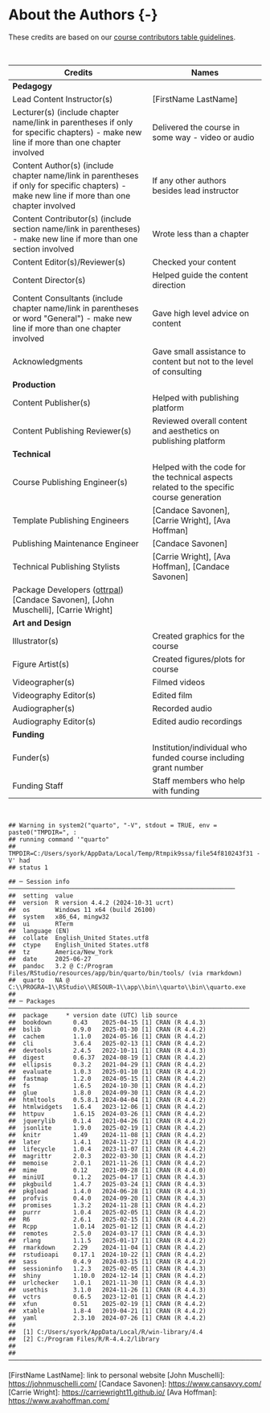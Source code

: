 
# About the Authors {-}

These credits are based on our [course contributors table guidelines](https://www.ottrproject.org/more_features.html#giving-credits-to-contributors).

&nbsp;
&nbsp;

|Credits|Names|
|-------|-----|
|**Pedagogy**||
|Lead Content Instructor(s)|[FirstName LastName]|
|Lecturer(s) (include chapter name/link in parentheses if only for specific chapters) - make new line if more than one chapter involved| Delivered the course in some way - video or audio|
|Content Author(s) (include chapter name/link in parentheses if only for specific chapters) - make new line if more than one chapter involved | If any other authors besides lead instructor|
|Content Contributor(s) (include section name/link in parentheses) - make new line if more than one section involved|  Wrote less than a chapter|
|Content Editor(s)/Reviewer(s) | Checked your content|
|Content Director(s) | Helped guide the content direction|
|Content Consultants (include chapter name/link in parentheses or word "General") - make new line if more than one chapter involved | Gave high level advice on content|
|Acknowledgments| Gave small assistance to content but not to the level of consulting |
|**Production**||
|Content Publisher(s)| Helped with publishing platform|
|Content Publishing Reviewer(s)| Reviewed overall content and aesthetics on publishing platform|
|**Technical**||
|Course Publishing Engineer(s)| Helped with the code for the technical aspects related to the specific course generation|
|Template Publishing Engineers|[Candace Savonen], [Carrie Wright], [Ava Hoffman]|
|Publishing Maintenance Engineer|[Candace Savonen]|
|Technical Publishing Stylists|[Carrie Wright], [Ava Hoffman], [Candace Savonen]|
|Package Developers ([ottrpal]) [Candace Savonen], [John Muschelli], [Carrie Wright]|
|**Art and Design**||
|Illustrator(s)| Created graphics for the course|
|Figure Artist(s)| Created figures/plots for course|
|Videographer(s)| Filmed videos|
|Videography Editor(s)| Edited film|
|Audiographer(s)| Recorded audio|
|Audiography Editor(s)| Edited audio recordings|
|**Funding**||
|Funder(s)| Institution/individual who funded course including grant number|
|Funding Staff| Staff members who help with funding|

&nbsp;


```
## Warning in system2("quarto", "-V", stdout = TRUE, env = paste0("TMPDIR=", :
## running command '"quarto"
## TMPDIR=C:/Users/syork/AppData/Local/Temp/Rtmpik9ssa/file54f810243f31 -V' had
## status 1
```

```
## ─ Session info ───────────────────────────────────────────────────────────────
##  setting  value
##  version  R version 4.4.2 (2024-10-31 ucrt)
##  os       Windows 11 x64 (build 26100)
##  system   x86_64, mingw32
##  ui       RTerm
##  language (EN)
##  collate  English_United States.utf8
##  ctype    English_United States.utf8
##  tz       America/New_York
##  date     2025-06-27
##  pandoc   3.2 @ C:/Program Files/RStudio/resources/app/bin/quarto/bin/tools/ (via rmarkdown)
##  quarto   NA @ C:\\PROGRA~1\\RStudio\\RESOUR~1\\app\\bin\\quarto\\bin\\quarto.exe
## 
## ─ Packages ───────────────────────────────────────────────────────────────────
##  package     * version date (UTC) lib source
##  bookdown      0.43    2025-04-15 [1] CRAN (R 4.4.3)
##  bslib         0.9.0   2025-01-30 [1] CRAN (R 4.4.2)
##  cachem        1.1.0   2024-05-16 [1] CRAN (R 4.4.2)
##  cli           3.6.4   2025-02-13 [1] CRAN (R 4.4.2)
##  devtools      2.4.5   2022-10-11 [1] CRAN (R 4.4.3)
##  digest        0.6.37  2024-08-19 [1] CRAN (R 4.4.2)
##  ellipsis      0.3.2   2021-04-29 [1] CRAN (R 4.4.2)
##  evaluate      1.0.3   2025-01-10 [1] CRAN (R 4.4.2)
##  fastmap       1.2.0   2024-05-15 [1] CRAN (R 4.4.2)
##  fs            1.6.5   2024-10-30 [1] CRAN (R 4.4.2)
##  glue          1.8.0   2024-09-30 [1] CRAN (R 4.4.2)
##  htmltools     0.5.8.1 2024-04-04 [1] CRAN (R 4.4.2)
##  htmlwidgets   1.6.4   2023-12-06 [1] CRAN (R 4.4.2)
##  httpuv        1.6.15  2024-03-26 [1] CRAN (R 4.4.2)
##  jquerylib     0.1.4   2021-04-26 [1] CRAN (R 4.4.2)
##  jsonlite      1.9.0   2025-02-19 [1] CRAN (R 4.4.2)
##  knitr         1.49    2024-11-08 [1] CRAN (R 4.4.2)
##  later         1.4.1   2024-11-27 [1] CRAN (R 4.4.2)
##  lifecycle     1.0.4   2023-11-07 [1] CRAN (R 4.4.2)
##  magrittr      2.0.3   2022-03-30 [1] CRAN (R 4.4.2)
##  memoise       2.0.1   2021-11-26 [1] CRAN (R 4.4.2)
##  mime          0.12    2021-09-28 [1] CRAN (R 4.4.0)
##  miniUI        0.1.2   2025-04-17 [1] CRAN (R 4.4.3)
##  pkgbuild      1.4.7   2025-03-24 [1] CRAN (R 4.4.3)
##  pkgload       1.4.0   2024-06-28 [1] CRAN (R 4.4.3)
##  profvis       0.4.0   2024-09-20 [1] CRAN (R 4.4.3)
##  promises      1.3.2   2024-11-28 [1] CRAN (R 4.4.2)
##  purrr         1.0.4   2025-02-05 [1] CRAN (R 4.4.2)
##  R6            2.6.1   2025-02-15 [1] CRAN (R 4.4.2)
##  Rcpp          1.0.14  2025-01-12 [1] CRAN (R 4.4.2)
##  remotes       2.5.0   2024-03-17 [1] CRAN (R 4.4.3)
##  rlang         1.1.5   2025-01-17 [1] CRAN (R 4.4.2)
##  rmarkdown     2.29    2024-11-04 [1] CRAN (R 4.4.2)
##  rstudioapi    0.17.1  2024-10-22 [1] CRAN (R 4.4.2)
##  sass          0.4.9   2024-03-15 [1] CRAN (R 4.4.2)
##  sessioninfo   1.2.3   2025-02-05 [1] CRAN (R 4.4.3)
##  shiny         1.10.0  2024-12-14 [1] CRAN (R 4.4.2)
##  urlchecker    1.0.1   2021-11-30 [1] CRAN (R 4.4.3)
##  usethis       3.1.0   2024-11-26 [1] CRAN (R 4.4.3)
##  vctrs         0.6.5   2023-12-01 [1] CRAN (R 4.4.2)
##  xfun          0.51    2025-02-19 [1] CRAN (R 4.4.2)
##  xtable        1.8-4   2019-04-21 [1] CRAN (R 4.4.2)
##  yaml          2.3.10  2024-07-26 [1] CRAN (R 4.4.2)
## 
##  [1] C:/Users/syork/AppData/Local/R/win-library/4.4
##  [2] C:/Program Files/R/R-4.4.2/library
## 
## ──────────────────────────────────────────────────────────────────────────────
```

<!-- Author information -->

[FirstName LastName]: link to personal website
[John Muschelli]: https://johnmuschelli.com/
[Candace Savonen]: https://www.cansavvy.com/
[Carrie Wright]: https://carriewright11.github.io/
[Ava Hoffman]: https://www.avahoffman.com/

<!-- Links -->

[ottrpal]: https://github.com/jhudsl/ottrpal

<!-- Fill out this table using these instructions: https://github.com/jhudsl/OTTR_Template/wiki/How-to-give-credits

For JHU courses, You will need to add Ira as a credit:

|Content Publisher|[Ira Gooding]|
...
[Ira Gooding]: https://publichealth.jhu.edu/faculty/4130/ira-gooding
-->
